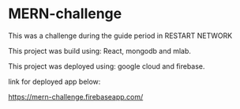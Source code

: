 # MERN-challenge

This was a challenge during the guide period in RESTART NETWORK

This project was build using: React, mongodb and mlab.

This project was deployed using: google cloud and firebase.

link for deployed app below:

https://mern-challenge.firebaseapp.com/
